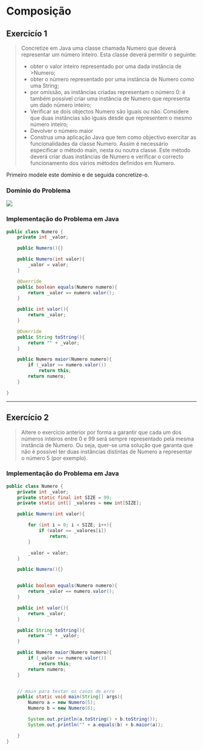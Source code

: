 # Composição

## Exercicío 1

> Concretize em Java uma classe chamada Numero que deverá representar um número inteiro. Esta classe deverá permitir o seguinte:
> - obter o valor inteiro representado por uma dada instância de >Numero;
> - obter o número representado por uma instância de Numero como uma String;
> - por omissão, as instâncias criadas representam o número 0:
> é também possível criar uma instância de Numero que representa um dado número inteiro;
> - Verificar se dois objectos Numero são iguais ou não. Considere que duas instâncias são iguais desde que representem o mesmo número inteiro;
> - Devolver o número maior
> - Construa uma aplicação Java que tem como objectivo exercitar as funcionalidades da classe Numero. Assim é necessário especificar o método main, nesta ou noutra classe. Este método deverá criar duas instâncias de Numero e verificar o correcto funcionamento dos vários métodos definidos em Numero.

Primeiro modele este domínio e de seguida concretize-o.


### Domínio do Problema

![](images/Numero%20-%2003.png)

### Implementação do Problema em Java

```java
public class Numero {
	private int _valor;

    public Numero(){}

	public Numero(int valor){
		_valor = valor;
	}

	@Override
	public boolean equals(Numero numero){
		return _valor == numero.valor();
	}

	public int valor(){
		return _valor;
	}

	@Override
	public String toString(){
		return "" + _valor;
	}

	public Numero maior(Numero numero){
		if (_valor >= numero.valor())
			return this;
		return numero;
	}

}
```
---

## Exercício 2

> Altere o exercício anterior por forma a garantir que cada um dos números inteiros entre 0 e 99 será sempre representado pela mesma instância de Numero. Ou seja, quer-se uma solução que garanta que não é possível ter duas instâncias distintas de Numero a representar o número 5 (por exemplo).

### Implementação do Problema em Java

```java
public class Numero {
	private int _valor;
	private static final int SIZE = 99;
	private static int[] _valores = new int[SIZE];

	public Numero(int valor){

		for (int i = 0; i < SIZE; i++){
			if (valor == _valores[i])
				return;
		}

		_valor = valor;
	}

	public Numero(){}


	public boolean equals(Numero numero){
		return _valor == numero.valor();
	}

	public int valor(){
		return _valor;
	}

	public String toString(){
		return "" + _valor;
	}

	public Numero maior(Numero numero){
		if (_valor >= numero.valor())
			return this;
		return numero;
	}


	// main para testar os casos de erro
	public static void main(String[] args){
		Numero a = new Numero(5);
		Numero b = new Numero(6);

		System.out.println(a.toString() + b.toString());
		System.out.println("" + a.equals(b) + b.maior(a));

	}
}
```